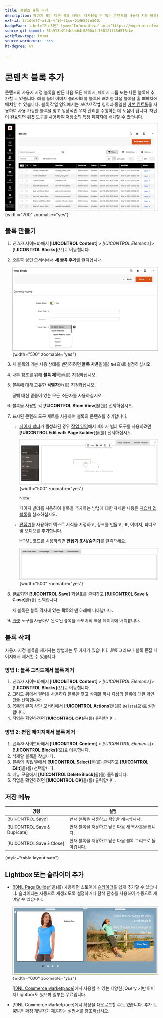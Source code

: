 ```yaml
---
title: 콘텐츠 블록 추가
description: 페이지 또는 다른 블록 내에서 재사용할 수 있는 콘텐츠의 사용자 지정 블록을 만듭니다.
exl-id: 2f104d77-a1d1-4f10-82ce-014955fe560b
badgePaas: label="PaaS만" type="Informative" url="https://experienceleague.adobe.com/ko/docs/commerce/user-guides/product-solutions" tooltip="Adobe Commerce 온 클라우드 프로젝트(Adobe 관리 PaaS 인프라) 및 온프레미스 프로젝트에만 적용됩니다."
source-git-commit: 57a913b21f4cbbb4f0800afe13012ff46d578f8e
workflow-type: tm+mt
source-wordcount: '536'
ht-degree: 0%

---
```


# 콘텐츠 블록 추가

콘텐츠의 사용자 지정 블록을 만든 다음 모든 페이지, 페이지 그룹 또는 다른 블록에 추가할 수 있습니다. 예를 들어 이미지 슬라이더를 블록에 배치한 다음 블록을 홈 페이지에 배치할 수 있습니다. 블록 작업 영역에서는 _페이지_ 작업 영역과 동일한 [기본 컨트롤](pages-workspace.md)을 사용하여 사용 가능한 블록을 찾고 일상적인 유지 관리를 수행하는 데 도움이 됩니다. 차단이 완료되면 [위젯](widget-static-block.md) 도구를 사용하여 저장소의 특정 페이지에 배치할 수 있습니다.

![블록 페이지에 기존 블록 모음이 표시됩니다](./assets/blocks-workspace.png){width="700" zoomable="yes"}

## 블록 만들기

1. _관리자_ 사이드바에서 **[!UICONTROL Content]** > _[!UICONTROL Elements]_>**[!UICONTROL Blocks]**(으)로 이동합니다.

1. 오른쪽 상단 모서리에서 **새 블록 추가**&#x200B;를 클릭합니다.

   ![새 블록 페이지에 옵션과 컨텐츠 공간이 표시됩니다](./assets/block-detail.png){width="500" zoomable="yes"}

1. 새 블록의 기본 사용 상태를 변경하려면 **블록 사용**&#x200B;을(를) `No`(으)로 설정하십시오.

1. 내부 참조를 위해 **블록 제목**&#x200B;을(를) 지정하십시오.

1. 블록에 대해 고유한 **식별자**&#x200B;을(를) 지정하십시오.

   공백 대신 밑줄이 있는 모든 소문자를 사용하십시오.

1. 블록을 사용할 각 **[!UICONTROL Store View]**&#x200B;을(를) 선택하십시오.

1. 표시된 콘텐츠 도구 세트를 사용하여 블록의 콘텐츠를 추가합니다.

   - [페이지 빌더](../page-builder/introduction.md)가 활성화된 경우 [작업 영역](../page-builder/workspace.md)에서 페이지 빌더 도구를 사용하려면 **[!UICONTROL Edit with Page Builder]**&#x200B;을(를) 선택하십시오.

     ![페이지 빌더 작업 영역](./assets/pb-workspace-block.png){width="500" zoomable="yes"}

     >[!NOTE]
     >
     >페이지 빌더를 사용하여 블록을 추가하는 방법에 대한 자세한 내용은 [자습서 2: 블록](../page-builder/2-blocks.md)을 참조하십시오.

   - [편집기](editor.md)를 사용하여 텍스트 서식을 지정하고, 링크를 만들고, 표, 이미지, 비디오 및 오디오를 추가합니다.

     HTML 코드를 사용하려면 **편집기 표시/숨기기**&#x200B;를 클릭하세요.

     ![블록 편집기(숨김)](./assets/block-editor-hidden.png){width="500" zoomable="yes"}

1. 완료되면 **[!UICONTROL Save]** 화살표를 클릭하고 **[!UICONTROL Save & Close]**&#x200B;을(를) 선택합니다.

   새 블록은 블록 격자에 있는 목록의 맨 아래에 나타납니다.

1. [위젯](widget-static-block.md) 도구를 사용하여 완료된 블록을 스토어의 특정 페이지에 배치합니다.

## 블록 삭제

사용자 지정 블록을 제거하는 방법에는 두 가지가 있습니다. _블록_ 그리드나 블록 편집 페이지에서 제거할 수 있습니다.

### 방법 1: 블록 그리드에서 블록 제거

1. _관리자_ 사이드바에서 **[!UICONTROL Content]** > _[!UICONTROL Elements]_>**[!UICONTROL Blocks]**(으)로 이동합니다.
1. 그리드 위에서 필터를 사용하여 블록을 찾고 삭제할 하나 이상의 블록에 대한 확인란을 선택합니다.
1. 목록의 왼쪽 상단 모서리에서 **[!UICONTROL Actions]**&#x200B;을(를) `Delete`(으)로 설정합니다.
1. 작업을 확인하려면 **[!UICONTROL OK]**&#x200B;을(를) 클릭합니다.

### 방법 2: 편집 페이지에서 블록 제거

1. _관리자_ 사이드바에서 **[!UICONTROL Content]** > _[!UICONTROL Elements]_>**[!UICONTROL Blocks]**(으)로 이동합니다.
1. 삭제할 블록을 찾습니다.
1. 블록의 _작업_ 열에서 **[!UICONTROL Select]**&#x200B;을(를) 클릭하고 **[!UICONTROL Edit]**&#x200B;을(를) 선택합니다.
1. 메뉴 모음에서 **[!UICONTROL Delete Block]**&#x200B;을(를) 클릭합니다.
1. 작업을 확인하려면 **[!UICONTROL OK]**&#x200B;을(를) 클릭합니다.

## 저장 메뉴

| 명령 | 설명 |
|----------|----------- |
| [!UICONTROL Save] | 현재 블록을 저장하고 작업을 계속합니다. |
| [!UICONTROL Save & Duplicate] | 현재 블록을 저장하고 닫은 다음 새 복사본을 엽니다. |
| [!UICONTROL Save & Close] | 현재 블록을 저장하고 닫은 다음 블록 그리드로 돌아갑니다. |

{style="table-layout:auto"}

## Lightbox 또는 슬라이더 추가

- [[!DNL Page Builder]](../page-builder/introduction.md)을(를) 사용하면 스토어에 [슬라이더](../page-builder/slider.md)를 쉽게 추가할 수 있습니다. 슬라이더는 자동으로 재생되도록 설정하거나 탐색 단추를 사용하여 수동으로 제어할 수 있습니다.

  ![페이지 빌더 슬라이더](./assets/pb-tutorial3-slider-tee-shirt-promo.png){width="600" zoomable="yes"}

  [[!DNL Commerce Marketplace]][1]에서 사용할 수 있는 다양한 jQuery 기반 이미지 Lightbox도 있으며 일부는 무료입니다.

- [!DNL Commerce Marketplace]에서 확장을 다운로드할 수도 있습니다. 추가 도움말은 확장 개발자가 제공하는 설명서를 참조하십시오.

[1]: https://marketplace.magento.com/extensions.html?q=lightbox
